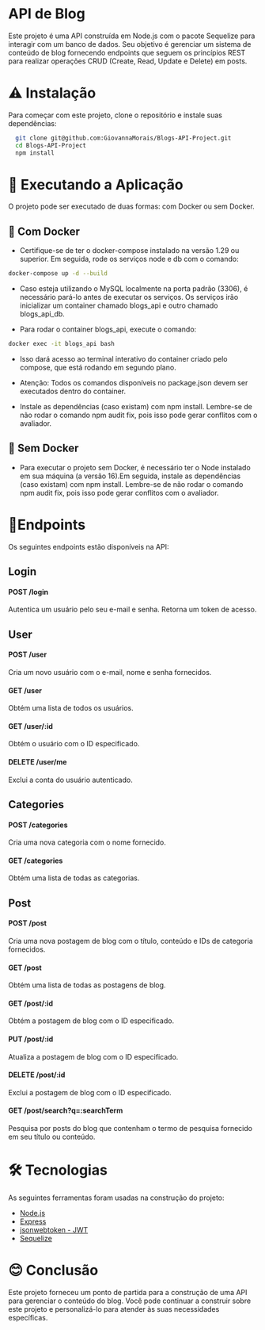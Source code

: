
# API de Blog

Este projeto é uma API construída em Node.js com o pacote Sequelize para interagir com um banco de dados. Seu objetivo é gerenciar um sistema de conteúdo de blog fornecendo endpoints que seguem os princípios REST para realizar operações CRUD (Create, Read, Update e Delete) em posts.




# ⚠️ Instalação

Para começar com este projeto, clone o repositório e instale suas dependências:

```bash
  git clone git@github.com:GiovannaMorais/Blogs-API-Project.git
  cd Blogs-API-Project
  npm install
```
    
# 🎲 Executando a Aplicação


O projeto pode ser executado de duas formas: com Docker ou sem Docker.

## 🔸 Com Docker
- Certifique-se de ter o docker-compose instalado na versão 1.29 ou superior. Em seguida, rode os serviços node e db com o comando:

```bash
docker-compose up -d --build
```

- Caso esteja utilizando o MySQL localmente na porta padrão (3306), é necessário pará-lo antes de executar os serviços. Os serviços irão inicializar um container chamado blogs_api e outro chamado blogs_api_db.

- Para rodar o container blogs_api, execute o comando:
```bash
docker exec -it blogs_api bash
```
- Isso dará acesso ao terminal interativo do container criado pelo compose, que está rodando em segundo plano.

- Atenção: Todos os comandos disponíveis no package.json devem ser executados dentro do container.

- Instale as dependências (caso existam) com npm install. Lembre-se de não rodar o comando npm audit fix, pois isso pode gerar conflitos com o avaliador.


## 🔸 Sem Docker
- Para executar o projeto sem Docker, é necessário ter o Node instalado em sua máquina (a versão 16).Em seguida, instale as dependências (caso existam) com npm install. Lembre-se de não rodar o comando npm audit fix, pois isso pode gerar conflitos com o avaliador.

# 📍Endpoints

Os seguintes endpoints estão disponíveis na API:

## Login 

#### POST /login

Autentica um usuário pelo seu e-mail e senha. Retorna um token de acesso.

## User

#### POST /user

Cria um novo usuário com o e-mail, nome e senha fornecidos.

#### GET /user

Obtém uma lista de todos os usuários.

#### GET /user/:id

Obtém o usuário com o ID especificado.

#### DELETE /user/me 

Exclui a conta do usuário autenticado.

## Categories

#### POST /categories

Cria uma nova categoria com o nome fornecido.

#### GET /categories

Obtém uma lista de todas as categorias.

## Post

#### POST /post

Cria uma nova postagem de blog com o título, conteúdo e IDs de categoria fornecidos.

#### GET /post

Obtém uma lista de todas as postagens de blog.

#### GET /post/:id

Obtém a postagem de blog com o ID especificado.

#### PUT /post/:id

Atualiza a postagem de blog com o ID especificado.

#### DELETE /post/:id 

Exclui a postagem de blog com o ID especificado.

#### GET /post/search?q=:searchTerm 

Pesquisa por posts do blog que contenham o termo de pesquisa fornecido em seu título ou conteúdo.

# 🛠 Tecnologias

As seguintes ferramentas foram usadas na construção do projeto:


- [Node.js](https://nodejs.org/en/)
- [Express](https://expressjs.com/pt-br/)
- [jsonwebtoken - JWT](https://www.npmjs.com/package/jsonwebtoken)
- [Sequelize](https://sequelize.org/)

# 😊 Conclusão

Este projeto forneceu um ponto de partida para a construção de uma API para gerenciar o conteúdo do blog. Você pode continuar a construir sobre este projeto e personalizá-lo para atender às suas necessidades específicas.

